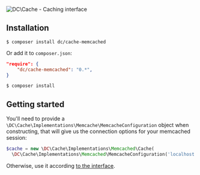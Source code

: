 ![DC\Cache - Caching interface](logo.png)

## Installation

```
$ composer install dc/cache-memcached
```

Or add it to `composer.json`:

```json
"require": {
	"dc/cache-memcached": "0.*",
}
```

```
$ composer install
```

## Getting started

You'll need to provide a `\DC\Cache\Implementations\Memcache\MemcacheConfiguration` object when constructing, that will give us the connection options for your memcached session:

```php
$cache = new \DC\Cache\Implementations\Memcached\Cache(
  \DC\Cache\Implementations\Memcached\MemcacheConfiguration('localhost', '2209'));
```

Otherwise, use it according [to the interface](http://github.com/digitalcreations/cache).